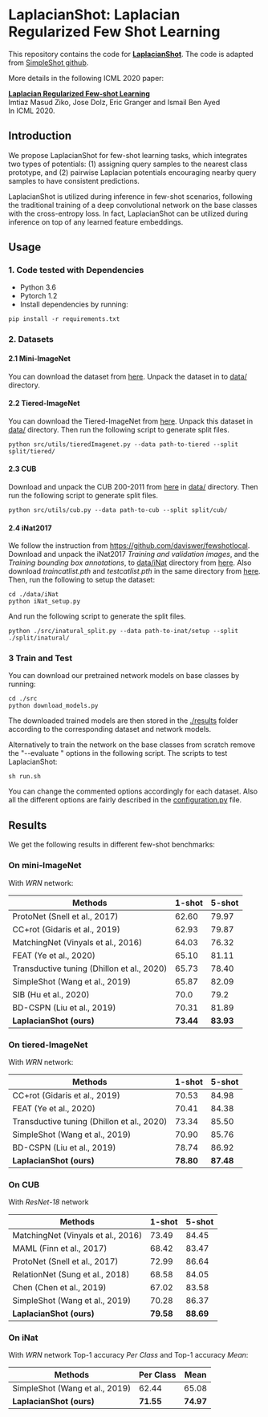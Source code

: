 # LaplacianShot: Laplacian Regularized Few Shot Learning

This repository contains the code for [**LaplacianShot**](https://arxiv.org/abs/2006.15486). The code is adapted from [SimpleShot github](https://github.com/mileyan/simple_shot).

More details in the following ICML 2020 paper:

[**Laplacian Regularized Few-shot Learning**](https://arxiv.org/abs/2006.15486)  
Imtiaz Masud Ziko, Jose Dolz, Eric Granger and Ismail Ben Ayed  
In ICML 2020.

## Introduction
We propose LaplacianShot for few-shot learning tasks, which integrates two types of potentials: (1) assigning query samples to the nearest class prototype, and (2) pairwise Laplacian potentials encouraging nearby query samples to have consistent predictions. 

LaplacianShot is utilized during inference in few-shot scenarios, following the traditional training of a deep convolutional network on the base classes with the cross-entropy loss. 
In fact, LaplacianShot can be utilized during inference on top of any learned feature embeddings.


## Usage
### 1. Code tested with Dependencies
- Python 3.6
- Pytorch 1.2
- Install dependencies by running:
```angular2
pip install -r requirements.txt
```

### 2. Datasets
#### 2.1 Mini-ImageNet
You can download the dataset from [here](https://drive.google.com/open?id=0B3Irx3uQNoBMQ1FlNXJsZUdYWEE). Unpack the dataset in to [data/](./data/) directory.

#### 2.2 Tiered-ImageNet
You can download the Tiered-ImageNet from [here](https://drive.google.com/file/d/1g1aIDy2Ar_MViF2gDXFYDBTR-HYecV07/view).
Unpack this dataset in [data/](./data/) directory. Then run the following script to generate split files.
```angular2
python src/utils/tieredImagenet.py --data path-to-tiered --split split/tiered/
```
#### 2.3 CUB
Download and unpack the CUB 200-2011 from [here](http://www.vision.caltech.edu/visipedia-data/CUB-200-2011/CUB_200_2011.tgz) in [data/](./data/) directory.
Then run the following script to generate split files.
```angular2
python src/utils/cub.py --data path-to-cub --split split/cub/
```
#### 2.4 iNat2017
We follow the instruction from https://github.com/daviswer/fewshotlocal. Download and unpack the iNat2017 _Training and validation images_, and the _Training bounding box annotations_, to [data/iNat](./data/iNat) directory from [here](https://github.com/visipedia/inat_comp/blob/master/2017/README.md#Data). Also download _traincatlist.pth_ and _testcatlist.pth_ in the same directory from [here](https://github.com/daviswer/fewshotlocal). Then, run the following to setup the dataset:
 ```angular2
cd ./data/iNat
python iNat_setup.py
```

And run the following script to generate the split files.
```angular2
python ./src/inatural_split.py --data path-to-inat/setup --split ./split/inatural/
```

### 3 Train and Test
You can download our pretrained network models on base classes by running:
```angular2
cd ./src
python download_models.py
```
The downloaded trained models are then stored in the [./results]() folder according to the corresponding dataset and network models.

Alternatively to train the network on the base classes from scratch remove the "--evaluate " options in the following script.
The scripts to test LaplacianShot:
```angular2
sh run.sh
```
You can change the commented options accordingly for each dataset. Also all the different options are fairly described in the [configuration.py](./src/utils/configuration.py) file.

## Results
We get the following results in different few-shot benchmarks:

### On **mini-ImageNet**
 With _WRN_ network:

| Methods  | 1-shot | 5-shot |
|--------- |--------|--------|
| ProtoNet (Snell et al., 2017) | 62.60   | 79.97  |
| CC+rot (Gidaris et al., 2019)  | 62.93  | 79.87  |
| MatchingNet (Vinyals et al., 2016)     | 64.03  | 76.32  |
| FEAT (Ye et al., 2020)     | 65.10  | 81.11  |
| Transductive tuning (Dhillon et al., 2020)     | 65.73 | 78.40 |
| SimpleShot (Wang et al., 2019)     | 65.87 | 82.09 |
| SIB (Hu et al., 2020)     | 70.0 | 79.2 |
| BD-CSPN (Liu et al., 2019)     | 70.31 | 81.89 |
| **LaplacianShot (ours)**     | **73.44** | **83.93** |

### On **tiered-ImageNet**

With _WRN_ network:

| Methods  | 1-shot | 5-shot |
|--------- |--------|--------|
| CC+rot (Gidaris et al., 2019)  | 70.53  | 84.98  |
| FEAT (Ye et al., 2020)     | 70.41  | 84.38  |
| Transductive tuning (Dhillon et al., 2020)     | 73.34 | 85.50 |
| SimpleShot (Wang et al., 2019)     | 70.90 | 85.76 |
| BD-CSPN (Liu et al., 2019)     | 78.74 | 86.92 |
| **LaplacianShot (ours)**     | **78.80** | **87.48** |

### On **CUB**

With _ResNet-18_ network

| Methods  | 1-shot | 5-shot |
|--------- |--------|--------|
| MatchingNet (Vinyals et al., 2016)     | 73.49  | 84.45  |
| MAML (Finn et al., 2017)     | 68.42 | 83.47 |
| ProtoNet (Snell et al., 2017)     | 72.99 | 86.64 |
| RelationNet (Sung et al., 2018)     | 68.58 | 84.05 |
| Chen (Chen et al., 2019)    | 67.02 | 83.58  |
| SimpleShot (Wang et al., 2019)    | 70.28  | 86.37  |
| **LaplacianShot (ours)**     | **79.58** | **88.69** |

### On **iNat** 
With _WRN_ network Top-1 accuracy _Per Class_ and Top-1 accuracy _Mean_:

| Methods  | Per Class | Mean |
|--------- |--------|--------|
| SimpleShot (Wang et al., 2019)     | 62.44 | 65.08 |
| **LaplacianShot (ours)**     | **71.55** | **74.97** |

